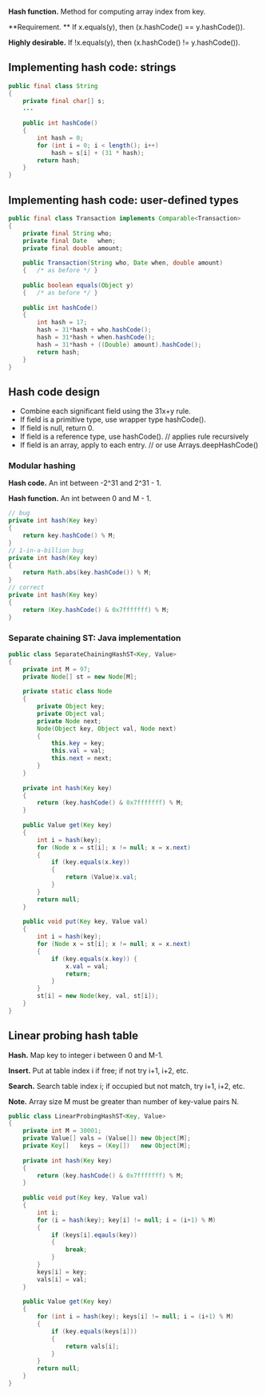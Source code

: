 **Hash function.** Method for computing array index from key.

**Requirement. ** If x.equals(y), then (x.hashCode() == y.hashCode()).

**Highly desirable.** If !x.equals(y), then (x.hashCode() != y.hashCode()).

## Implementing hash code: strings

```java
public final class String
{
    private final char[] s;
    ...
    
    public int hashCode()
    {
        int hash = 0;
        for (int i = 0; i < length(); i++)
            hash = s[i] + (31 * hash);
        return hash;
    }
}
```

## Implementing hash code: user-defined types

```java
public final class Transaction implements Comparable<Transaction>
{
    private final String who;
    private final Date	 when;
    private final double amount;
    
    public Transaction(String who, Date when, double amount)
    {	/* as before */	}
    
    public boolean equals(Object y)
    {	/* as before */ }
    
    public int hashCode()
    {
        int hash = 17;
        hash = 31*hash + who.hashCode();
        hash = 31*hash + when.hashCode();
        hash = 31*hash + ((Double) amount).hashCode();
        return hash;
    }
}
```

## Hash code design

- Combine each significant field using the 31x+y rule.
- If field is a primitive type, use wrapper type hashCode().
- If field is null, return 0.
- If field is a reference type, use hashCode(). // applies rule recursively
- If field is an array, apply to each entry. // or use Arrays.deepHashCode()

### Modular hashing

**Hash code.** An int between -2^31 and 2^31 - 1.

**Hash function.** An int between 0 and M - 1.

```java
// bug
private int hash(Key key)
{
    return key.hashCode() % M;
}
// 1-in-a-billion bug
private int hash(Key key)
{
    return Math.abs(key.hashCode()) % M;
}
// correct
private int hash(Key key)
{
    return (Key.hashCode() & 0x7fffffff) % M;
}
```

### Separate chaining ST: Java implementation

```java
public class SeparateChainingHashST<Key, Value>
{
    private int M = 97;
    private Node[] st = new Node[M];
    
    private static class Node
    {
        private Object key;
        private Object val;
        private Node next;
        Node(Object key, Object val, Node next) 
        {
            this.key = key;
            this.val = val;
            this.next = next;
        }
    }
    
    private int hash(Key key)
    {
        return (key.hashCode() & 0x7fffffff) % M;
    }
    
    public Value get(Key key)
    {
        int i = hash(key);
        for (Node x = st[i]; x != null; x = x.next)
        {
            if (key.equals(x.key)) 
            {
                return (Value)x.val;
            }
        }
        return null;
    }
    
    public void put(Key key, Value val) 
    {
        int i = hash(key);
        for (Node x = st[i]; x != null; x = x.next)
        {
            if (key.equals(x.key)) {
                x.val = val;
                return;
            }
        }
        st[i] = new Node(key, val, st[i]);
    }
}
```

## Linear probing hash table

**Hash.** Map key to integer i between 0 and M-1.

**Insert.** Put at table index i if free; if not try i+1, i+2, etc.

**Search.** Search table index i; if occupied but not match, try i+1, i+2, etc.

**Note.** Array size M must be greater than number of key-value pairs N.

```java
public class LinearProbingHashST<Key, Value>
{
    private int M = 30001;
    private Value[] vals = (Value[]) new Object[M];
    private Key[] 	keys = (Key[])	 new Object[M];
    
    private int hash(Key key) 
    {
        return (key.hashCode() & 0x7fffffff) % M;
    }
    
    public void put(Key key, Value val)
    {
        int i;
        for (i = hash(key); key[i] != null; i = (i+1) % M)
        {
            if (keys[i].eqauls(key))
            {
                break;
            }
        }            
        keys[i] = key;
        vals[i] = val;
    }
    
    public Value get(Key key)
    {
        for (int i = hash(key); keys[i] != null; i = (i+1) % M)
        {
            if (key.equals(keys[i])) 
            {
                return vals[i];
            }
        }
        return null;
    }
}
```

